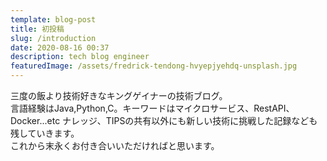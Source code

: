 ```yaml
---
template: blog-post
title: 初投稿
slug: /introduction
date: 2020-08-16 00:37
description: tech blog engineer
featuredImage: /assets/fredrick-tendong-hvyepjyehdq-unsplash.jpg
---
```

三度の飯より技術好きなキングゲイナーの技術ブログ。  
言語経験はJava,Python,C。キーワードはマイクロサービス、RestAPI、Docker...etc
ナレッジ、TIPSの共有以外にも新しい技術に挑戦した記録なども残していきます。  
これから末永くお付き合いいただければと思います。
